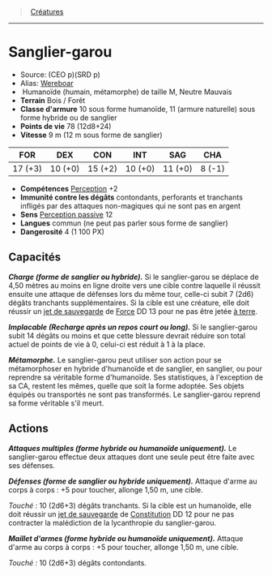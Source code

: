 ﻿> [Créatures](hd_monsters.md)

---

# Sanglier-garou

- Source: (CEO p)(SRD p)
- Alias: [Wereboar](srd_monsters_wereboar.md)
-  Humanoïde (humain, métamorphe) de taille M, Neutre Mauvais
- **Terrain** Bois / Forêt
- **Classe d'armure** 10 sous forme humanoïde, 11 (armure naturelle) sous forme hybride ou de sanglier
- **Points de vie** 78 (12d8+24)
- **Vitesse** 9 m (12 m sous forme de sanglier)

|FOR|DEX|CON|INT|SAG|CHA|
|---|---|---|---|---|---|
|17 (+3)|10 (+0)|15 (+2)|10 (+0)|11 (+0)| 8 (-1)|

- **Compétences** [Perception](hd_abilities_wisdom_perception.md) +2
- **Immunité contre les dégâts** contondants, perforants et tranchants infligés par des attaques non-magiques qui ne sont pas en argent
- **Sens** [Perception passive](hd_abilities_dexterity_perception_passive.md) 12
- **Langues** commun (ne peut pas parler sous forme de sanglier)
- **Dangerosité** 4 (1 100 PX)

## Capacités

**_Charge (forme de sanglier ou hybride)._** Si le sanglier-garou se déplace de 4,50 mètres au moins en ligne droite vers une cible contre laquelle il réussit ensuite une attaque de défenses lors du même tour, celle-ci subit 7 (2d6) dégâts tranchants supplémentaires. Si la cible est une créature, elle doit réussir un [jet de sauvegarde](hd_abilities_jets_de_sauvegarde.md) de [Force](hd_abilities_strength.md) DD 13 pour ne pas être jetée [à terre](hd_conditions_a_terre.md).

**_Implacable (Recharge après un repos court ou long)._** Si le sanglier-garou subit 14 dégâts ou moins et que cette blessure devrait réduire son total actuel de points de vie à 0, celui-ci est réduit à 1 à la place.

**_Métamorphe._** Le sanglier-garou peut utiliser son action pour se métamorphoser en hybride d'humanoïde et de sanglier, en sanglier, ou pour reprendre sa véritable forme d'humanoïde. Ses statistiques, à l'exception de sa CA, restent les mêmes, quelle que soit la forme adoptée. Ses objets équipés ou transportés ne sont pas transformés. Le sanglier-garou reprend sa forme véritable s'il meurt.

## Actions

**_Attaques multiples (forme hybride ou humanoïde uniquement)._** Le sanglier-garou effectue deux attaques dont une seule peut être faite avec ses défenses.

**_Défenses (forme de sanglier ou hybride uniquement)._** Attaque d'arme au corps à corps : +5 pour toucher, allonge 1,50 m, une cible.

_Touché :_ 10 (2d6+3) dégâts tranchants. Si la cible est un humanoïde, elle doit réussir un [jet de sauvegarde](hd_abilities_jets_de_sauvegarde.md) de [Constitution](hd_abilities_constitution.md) DD 12 pour ne pas contracter la malédiction de la lycanthropie du sanglier-garou.

**_Maillet d'armes (forme hybride ou humanoïde uniquement)._** Attaque d'arme au corps à corps : +5 pour toucher, allonge 1,50 m, une cible.

_Touché :_ 10 (2d6+3) dégâts contondants.

